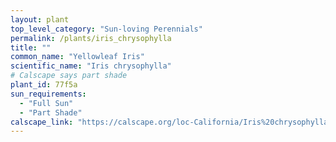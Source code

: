 ```yaml
---
layout: plant                                                              
top_level_category: "Sun-loving Perennials"
permalink: /plants/iris_chrysophylla
title: ""
common_name: "Yellowleaf Iris"
scientific_name: "Iris chrysophylla"
# Calscape says part shade
plant_id: 77f5a
sun_requirements:
  - "Full Sun"
  - "Part Shade"
calscape_link: "https://calscape.org/loc-California/Iris%20chrysophylla(%20)"
---
```



